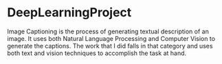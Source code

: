 # DeepLearningProject
Image Captioning is the process of generating textual description of an image. It uses both Natural  Language Processing and Computer Vision to generate the captions. The work that I did falls in  that category and uses both text and vision techniques to accomplish the task at hand.
